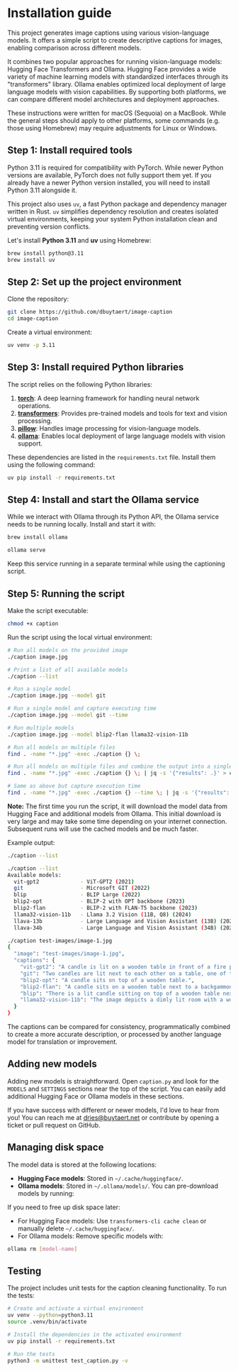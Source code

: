 
# Installation guide

This project generates image captions using various vision-language models. It offers a simple script to create descriptive captions for images, enabling comparison across different models.

It combines two popular approaches for running vision-language models: Hugging Face Transformers and Ollama. Hugging Face provides a wide variety of machine learning models with standardized interfaces through its "transformers" library. Ollama enables optimized local deployment of large language models with vision capabilities. By supporting both platforms, we can compare different model architectures and deployment approaches.

These instructions were written for macOS (Sequoia) on a MacBook. While the general steps should apply to other platforms, some commands (e.g. those using Homebrew) may require adjustments for Linux or Windows.

## Step 1: Install required tools

Python 3.11 is required for compatibility with PyTorch. While newer Python versions are available, PyTorch does not fully support them yet. If you already have a newer Python version installed, you will need to install Python 3.11 alongside it.

This project also uses `uv`, a fast Python package and dependency manager written in Rust. `uv` simplifies dependency resolution and creates isolated virtual environments, keeping your system Python installation clean and preventing version conflicts.

Let's install **Python 3.11** and **uv** using Homebrew:

```bash
brew install python@3.11
brew install uv
```

## Step 2: Set up the project environment

Clone the repository:

```bash
git clone https://github.com/dbuytaert/image-caption
cd image-caption
```

Create a virtual environment:

```bash
uv venv -p 3.11
```

## Step 3: Install required Python libraries

The script relies on the following Python libraries:

1. **[torch](https://pytorch.org/)**: A deep learning framework for handling neural network operations.
2. **[transformers](https://huggingface.co/docs/transformers/)**: Provides pre-trained models and tools for text and vision processing.
3. **[pillow](https://pillow.readthedocs.io/)**: Handles image processing for vision-language models.
4. **[ollama](https://github.com/ollama/ollama)**: Enables local deployment of large language models with vision support.

These dependencies are listed in the `requirements.txt` file. Install them using the following command:

```bash
uv pip install -r requirements.txt
```

## Step 4: Install and start the Ollama service

While we interact with Ollama through its Python API, the Ollama service needs to be running locally. Install and start it with:

```bash
brew install ollama
```

```bash
ollama serve
```

Keep this service running in a separate terminal while using the captioning script.

## Step 5: Running the script

Make the script executable:

```bash
chmod +x caption
```

Run the script using the local virtual environment:

```bash
# Run all models on the provided image
./caption image.jpg

# Print a list of all available models
./caption --list

# Run a single model
./caption image.jpg --model git

# Run a single model and capture executing time
./caption image.jpg --model git --time

# Run multiple models
./caption image.jpg --model blip2-flan llama32-vision-11b

# Run all models on multiple files
find . -name "*.jpg" -exec ./caption {} \;

# Run all models on multiple files and combine the output into a single JSON file
find . -name "*.jpg" -exec ./caption {} \; | jq -s '{"results": .}' > captions.json

# Same as above but capture execution time
find . -name "*.jpg" -exec ./caption {} --time \; | jq -s '{"results": .}' > captions.json
```

**Note:** The first time you run the script, it will download the model data from Hugging Face and additional models from Ollama. This initial download is very large and may take some time depending on your internet connection. Subsequent runs will use the cached models and be much faster.

Example output:

```bash
./caption --list

./caption --list
Available models:
  vit-gpt2             - ViT-GPT2 (2021)
  git                  - Microsoft GIT (2022)
  blip                 - BLIP Large (2022)
  blip2-opt            - BLIP-2 with OPT backbone (2023)
  blip2-flan           - BLIP-2 with FLAN-T5 backbone (2023)
  llama32-vision-11b   - Llama 3.2 Vision (11B, Q8) (2024)
  llava-13b            - Large Language and Vision Assistant (13B) (2024)
  llava-34b            - Large Language and Vision Assistant (34B) (2024)
```

```bash
./caption test-images/image-1.jpg
{
  "image": "test-images/image-1.jpg",
  "captions": {
    "vit-gpt2": "A candle is lit on a wooden table in front of a fire place with candles and other items on top of it.",
    "git": "Two candles are lit next to each other on a table, one of them is lit up and the other is lit up.",
    "blip2-opt": "A candle sits on top of a wooden table.",
    "blip2-flan": "A candle sits on a wooden table next to a backgammon board and a glass of wine.",
    "blip": "There is a lit candle sitting on top of a wooden table next to a game board and a glass of wine on the table.",
    "llama32-vision-11b": "The image depicts a dimly lit room with a wooden table, featuring a backgammon board and two candles.",
  }
}
```

The captions can be compared for consistency, programmatically combined to create a more accurate description, or processed by another language model for translation or improvement.

## Adding new models

Adding new models is straightforward. Open `caption.py` and look for the `MODELS` and `SETTINGS` sections near the top of the script. You can easily add additional Hugging Face or Ollama models in these sections. 

If you have success with different or newer models, I'd love to hear from you! You can reach me at [dries@buytaert.net](mailto:dries@buytaert.net) or contribute by opening a ticket or pull request on GitHub.

## Managing disk space

The model data is stored at the following locations:

- **Hugging Face models**: Stored in `~/.cache/huggingface/`.
- **Ollama models**: Stored in `~/.ollama/models/`. You can pre-download models by running:

If you need to free up disk space later:

- For Hugging Face models: Use `transformers-cli cache clean` or manually delete `~/.cache/huggingface/`.
- For Ollama models: Remove specific models with:

```bash
ollama rm [model-name]
```

## Testing

The project includes unit tests for the caption cleaning functionality. To run the tests:

```bash
# Create and activate a virtual environment
uv venv --python=python3.11
source .venv/bin/activate

# Install the dependencies in the activated environment
uv pip install -r requirements.txt

# Run the tests
python3 -m unittest test_caption.py -v
```

